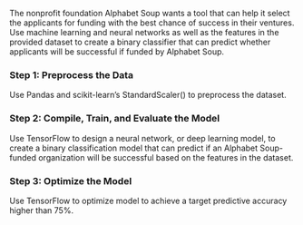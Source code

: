 The nonprofit foundation Alphabet Soup wants a tool that can help it select the applicants for funding with the best chance of success in their ventures. Use machine learning and neural networks as well as the features in the provided dataset to create a binary classifier that can predict whether applicants will be successful if funded by Alphabet Soup.

### Step 1: Preprocess the Data
Use Pandas and scikit-learn’s StandardScaler() to preprocess the dataset. 

### Step 2: Compile, Train, and Evaluate the Model
Use TensorFlow to design a neural network, or deep learning model, to create a binary classification model that can predict if an Alphabet Soup-funded organization will be successful based on the features in the dataset.

### Step 3: Optimize the Model
Use TensorFlow to optimize model to achieve a target predictive accuracy higher than 75%.
